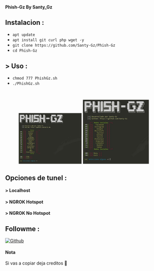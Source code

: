 #### Phish-Gz By Santy_Gz


## Instalacion :

* `apt update`
* `apt install git curl php wget -y`
* `git clone https://github.com/Santy-Gz/Phish-Gz`
* `cd Phish-Gz`
## > Uso :
* `chmod 777 PhishGz.sh`
* `./PhishGz.sh`

<br>
<p align="center">
<img width="40%" src="https://github.com/Santy-Gz/Phish-Gz/blob/main/img/PhishGz1.jpeg"/>
<img width="42%" src="https://github.com/Santy-Gz/Phish-Gz/blob/main/img/PhishGz2.jpeg"/>
</p>

## Opciones de tunel :
#### > Localhost
#### > NGROK Hotspot
#### > NGROK No Hotspot

## Followme :
[![Github](https://img.shields.io/badge/Github-Santy--Gz-aqua?style=for-the-badge&logo=github)](https://github.com/Santy-Gz)

#### Nota

Si vas a copiar deja creditos 🙂
